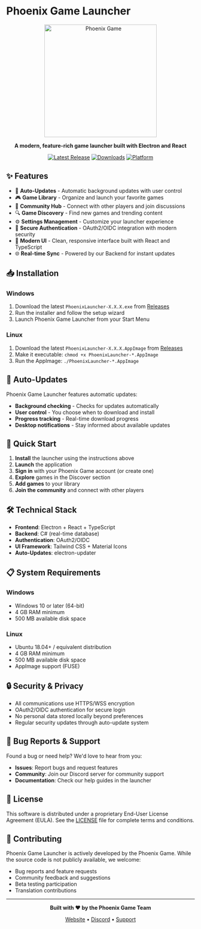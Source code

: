 # Phoenix Game Launcher

<div align="center">
  <img src="https://phoenixgame.uk/images/logo.png" alt="Phoenix Game" width="300">
  
  **A modern, feature-rich game launcher built with Electron and React**
  
  [![Latest Release](https://img.shields.io/github/v/release/Phoenix-Game/phoenix-launcher-releases?style=for-the-badge)](https://github.com/Phoenix-Game/phoenix-launcher-releases/releases/latest)
  [![Downloads](https://img.shields.io/github/downloads/Phoenix-Game/phoenix-launcher-releases/total?style=for-the-badge)](https://github.com/Phoenix-Game/phoenix-launcher-releases/releases)
  [![Platform](https://img.shields.io/badge/platform-Windows%20%7C%20Linux-blue?style=for-the-badge)](#installation)
</div>

## ✨ Features

- 🚀 **Auto-Updates** - Automatic background updates with user control
- 🎮 **Game Library** - Organize and launch your favorite games
- 👥 **Community Hub** - Connect with other players and join discussions
- 🔍 **Game Discovery** - Find new games and trending content
- ⚙️ **Settings Management** - Customize your launcher experience
- 🔐 **Secure Authentication** - OAuth2/OIDC integration with modern security
- 📱 **Modern UI** - Clean, responsive interface built with React and TypeScript
- 🌐 **Real-time Sync** - Powered by our Backend for instant updates

## 📥 Installation

### Windows
1. Download the latest `PhoenixLauncher-X.X.X.exe` from [Releases](https://github.com/Phoenix-Game/phoenix-launcher-releases/releases/latest)
2. Run the installer and follow the setup wizard
3. Launch Phoenix Game Launcher from your Start Menu

### Linux
1. Download the latest `PhoenixLauncher-X.X.X.AppImage` from [Releases](https://github.com/Phoenix-Game/phoenix-launcher-releases/releases/latest)
2. Make it executable: `chmod +x PhoenixLauncher-*.AppImage`
3. Run the AppImage: `./PhoenixLauncher-*.AppImage`

## 🔄 Auto-Updates

Phoenix Game Launcher features automatic updates:
- **Background checking** - Checks for updates automatically
- **User control** - You choose when to download and install
- **Progress tracking** - Real-time download progress
- **Desktop notifications** - Stay informed about available updates

## 🎯 Quick Start

1. **Install** the launcher using the instructions above
2. **Launch** the application
3. **Sign in** with your Phoenix Game account (or create one)
4. **Explore** games in the Discover section
5. **Add games** to your library
6. **Join the community** and connect with other players

## 🛠️ Technical Stack

- **Frontend**: Electron + React + TypeScript
- **Backend**: C# (real-time database)
- **Authentication**: OAuth2/OIDC
- **UI Framework**: Tailwind CSS + Material Icons
- **Auto-Updates**: electron-updater

## 📋 System Requirements

### Windows
- Windows 10 or later (64-bit)
- 4 GB RAM minimum
- 500 MB available disk space

### Linux
- Ubuntu 18.04+ / equivalent distribution
- 4 GB RAM minimum  
- 500 MB available disk space
- AppImage support (FUSE)

## 🔒 Security & Privacy

- All communications use HTTPS/WSS encryption
- OAuth2/OIDC authentication for secure login
- No personal data stored locally beyond preferences
- Regular security updates through auto-update system

## 🐛 Bug Reports & Support

Found a bug or need help? We'd love to hear from you:

- **Issues**: Report bugs and request features
- **Community**: Join our Discord server for community support
- **Documentation**: Check our help guides in the launcher

## 📄 License

This software is distributed under a proprietary End-User License Agreement (EULA). See the [LICENSE](LICENSE) file for complete terms and conditions.

## 🤝 Contributing

Phoenix Game Launcher is actively developed by the Phoenix Game. While the source code is not publicly available, we welcome:

- Bug reports and feature requests
- Community feedback and suggestions
- Beta testing participation
- Translation contributions

---

<div align="center">
  <strong>Built with ❤️ by the Phoenix Game Team</strong>
  
  [Website](https://phoenixgame.uk) • [Discord](https://discord.com/invite/qQYuCW7Sdj) • [Support](https://discord.com/invite/qQYuCW7Sdj)
</div>
